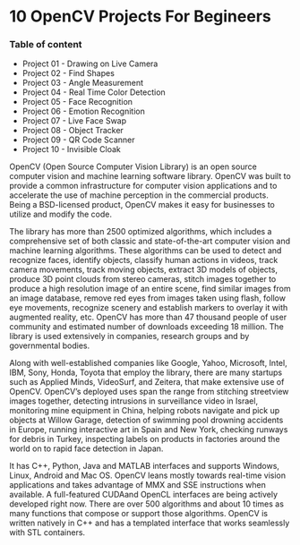 # 10 OpenCV Projects For Begineers

### Table of content

- Project 01 - Drawing on Live Camera
- Project 02 - Find Shapes
- Project 03 - Angle Measurement
- Project 04 - Real Time Color Detection
- Project 05 - Face Recognition
- Project 06 - Emotion Recognition
- Project 07 - Live Face Swap
- Project 08 - Object Tracker
- Project 09 - QR Code Scanner
- Project 10 - Invisible Cloak


OpenCV (Open Source Computer Vision Library) is an open source computer vision and machine learning software library. OpenCV was built to provide a common infrastructure for computer vision applications and to accelerate the use of machine perception in the commercial products. Being a BSD-licensed product, OpenCV makes it easy for businesses to utilize and modify the code.

The library has more than 2500 optimized algorithms, which includes a comprehensive set of both classic and state-of-the-art computer vision and machine learning algorithms. These algorithms can be used to detect and recognize faces, identify objects, classify human actions in videos, track camera movements, track moving objects, extract 3D models of objects, produce 3D point clouds from stereo cameras, stitch images together to produce a high resolution image of an entire scene, find similar images from an image database, remove red eyes from images taken using flash, follow eye movements, recognize scenery and establish markers to overlay it with augmented reality, etc. OpenCV has more than 47 thousand people of user community and estimated number of downloads exceeding 18 million. The library is used extensively in companies, research groups and by governmental bodies.

Along with well-established companies like Google, Yahoo, Microsoft, Intel, IBM, Sony, Honda, Toyota that employ the library, there are many startups such as Applied Minds, VideoSurf, and Zeitera, that make extensive use of OpenCV. OpenCV’s deployed uses span the range from stitching streetview images together, detecting intrusions in surveillance video in Israel, monitoring mine equipment in China, helping robots navigate and pick up objects at Willow Garage, detection of swimming pool drowning accidents in Europe, running interactive art in Spain and New York, checking runways for debris in Turkey, inspecting labels on products in factories around the world on to rapid face detection in Japan.

It has C++, Python, Java and MATLAB interfaces and supports Windows, Linux, Android and Mac OS. OpenCV leans mostly towards real-time vision applications and takes advantage of MMX and SSE instructions when available. A full-featured CUDAand OpenCL interfaces are being actively developed right now. There are over 500 algorithms and about 10 times as many functions that compose or support those algorithms. OpenCV is written natively in C++ and has a templated interface that works seamlessly with STL containers.
